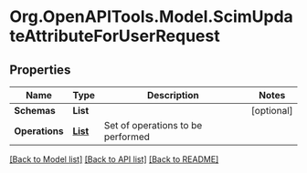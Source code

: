# Org.OpenAPITools.Model.ScimUpdateAttributeForUserRequest

## Properties

Name | Type | Description | Notes
------------ | ------------- | ------------- | -------------
**Schemas** | **List<string>** |  | [optional] 
**Operations** | [**List<ScimUpdateAttributeForUserRequestOperationsInner>**](ScimUpdateAttributeForUserRequestOperationsInner.md) | Set of operations to be performed | 

[[Back to Model list]](../README.md#documentation-for-models) [[Back to API list]](../README.md#documentation-for-api-endpoints) [[Back to README]](../README.md)

